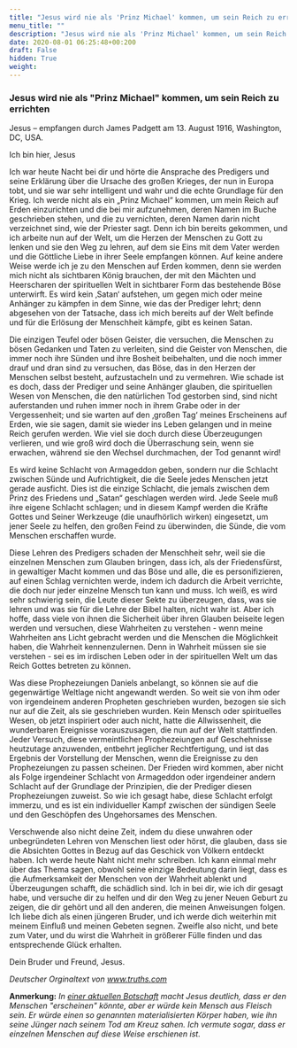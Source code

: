 ```yaml
---
title: "Jesus wird nie als 'Prinz Michael' kommen, um sein Reich zu errichten"
menu_title: ""
description: "Jesus wird nie als 'Prinz Michael' kommen, um sein Reich zu errichten"
date: 2020-08-01 06:25:48+00:200
draft: False
hidden: True
weight:
---
```

### Jesus wird nie als "Prinz Michael" kommen, um sein Reich zu errichten

Jesus – empfangen durch James Padgett am 13. August 1916, Washington, DC, USA.

Ich bin hier, Jesus  

Ich war heute Nacht bei dir und hörte die Ansprache des Predigers und seine Erklärung über die Ursache des großen Krieges, der nun in Europa tobt, und sie war sehr intelligent und wahr und die echte Grundlage für den Krieg. Ich werde nicht als ein „Prinz Michael“ kommen, um mein Reich auf Erden einzurichten und die bei mir aufzunehmen, deren Namen im Buche geschrieben stehen, und die zu vernichten, deren Namen darin nicht verzeichnet sind, wie der Priester sagt. Denn ich bin bereits gekommen, und ich arbeite nun auf der Welt, um die Herzen der Menschen zu Gott zu lenken und sie den Weg zu lehren, auf dem sie Eins mit dem Vater werden und die Göttliche Liebe in ihrer Seele empfangen können. Auf keine andere Weise werde ich je zu den Menschen auf Erden kommen, denn sie werden mich nicht als sichtbaren König brauchen, der mit den Mächten und Heerscharen der spirituellen Welt in sichtbarer Form das bestehende Böse unterwirft. Es wird kein ‚Satan‘ aufstehen, um gegen mich oder meine Anhänger zu kämpfen in dem Sinne, wie das der Prediger lehrt; denn abgesehen von der Tatsache, dass ich mich bereits auf der Welt befinde und für die Erlösung der Menschheit kämpfe, gibt es keinen Satan.  

Die einzigen Teufel oder bösen Geister, die versuchen, die Menschen zu bösen Gedanken und Taten zu verleiten, sind die Geister von Menschen, die immer noch ihre Sünden und ihre Bosheit beibehalten, und die noch immer drauf und dran sind zu versuchen, das Böse, das in den Herzen der Menschen selbst besteht, aufzustacheln und zu vermehren. Wie schade ist es doch, dass der Prediger und seine Anhänger glauben, die spirituellen Wesen von Menschen, die den natürlichen Tod gestorben sind, sind nicht auferstanden und ruhen immer noch in ihrem Grabe oder in der Vergessenheit; und sie warten auf den ‚großen Tag‘ meines Erscheinens auf Erden, wie sie sagen, damit sie wieder ins Leben gelangen und in meine Reich gerufen werden. Wie viel sie doch durch diese Überzeugungen verlieren, und wie groß wird doch die Überraschung sein, wenn sie erwachen, während sie den Wechsel durchmachen, der Tod genannt wird!  

Es wird keine Schlacht von Armageddon geben, sondern nur die Schlacht zwischen Sünde und Aufrichtigkeit, die die Seele jedes Menschen jetzt gerade ausficht. Dies ist die einzige Schlacht, die jemals zwischen dem Prinz des Friedens und „Satan“ geschlagen werden wird. Jede Seele muß ihre eigene Schlacht schlagen; und in diesem Kampf werden die Kräfte Gottes und Seiner Werkzeuge (die unaufhörlich wirken) eingesetzt, um jener Seele zu helfen, den großen Feind zu überwinden, die Sünde, die vom Menschen erschaffen wurde.  

Diese Lehren des Predigers schaden der Menschheit sehr, weil sie die einzelnen Menschen zum Glauben bringen, dass ich, als der Friedensfürst, in gewaltiger Macht kommen und das Böse und alle, die es personifizieren, auf einen Schlag vernichten werde, indem ich dadurch die Arbeit verrichte, die doch nur jeder einzelne Mensch tun kann und muss. Ich weiß, es wird sehr schwierig sein, die Leute dieser Sekte zu überzeugen, dass, was sie lehren und was sie für die Lehre der Bibel halten, nicht wahr ist. Aber ich hoffe, dass viele von ihnen die Sicherheit über ihren Glauben beiseite legen werden und versuchen, diese Wahrheiten zu verstehen - wenn meine Wahrheiten ans Licht gebracht werden und die Menschen die Möglichkeit haben, die Wahrheit kennenzulernen. Denn in Wahrheit müssen sie sie verstehen - sei es im irdischen Leben oder in der spirituellen Welt um das Reich Gottes betreten zu können.  

Was diese Prophezeiungen Daniels anbelangt, so können sie auf die gegenwärtige Weltlage nicht angewandt werden. So weit sie von ihm oder von irgendeinem anderen Propheten geschrieben wurden, bezogen sie sich nur auf die Zeit, als sie geschrieben wurden. Kein Mensch oder spirituelles Wesen, ob jetzt inspiriert oder auch nicht, hatte die Allwissenheit, die wunderbaren Ereignisse vorauszusagen, die nun auf der Welt stattfinden. Jeder Versuch, diese vermeintlichen Prophezeiungen auf Geschehnisse heutzutage anzuwenden, entbehrt jeglicher Rechtfertigung, und ist das Ergebnis der Vorstellung der Menschen, wenn die Ereignisse zu den Prophezeiungen zu passen scheinen. Der Frieden wird kommen, aber nicht als Folge irgendeiner Schlacht von Armageddon oder irgendeiner andern Schlacht auf der Grundlage der Prinzipien, die der Prediger diesen Prophezeiungen zuweist. So wie ich gesagt habe, diese Schlacht erfolgt immerzu, und es ist ein individueller Kampf zwischen der sündigen Seele und den Geschöpfen des Ungehorsames des Menschen.  

Verschwende also nicht deine Zeit, indem du diese unwahren oder unbegründeten Lehren von Menschen liest oder hörst, die glauben, dass sie die Absichten Gottes in Bezug auf das Geschick von Völkern entdeckt haben. Ich werde heute Naht nicht mehr schreiben. Ich kann einmal mehr über das Thema sagen, obwohl seine einzige Bedeutung darin liegt, dass es die Aufmerksamkeit der Menschen von der Wahrheit ablenkt und Überzeugungen schafft, die schädlich sind. Ich in bei dir, wie ich dir gesagt habe, und versuche dir zu helfen und dir den Weg zu jener Neuen Geburt zu zeigen, die dir gehört und all den anderen, die meinen Anweisungen folgen.  Ich liebe dich als einen jüngeren Bruder, und ich werde dich weiterhin mit meinem Einfluß und meinen Gebeten segnen. Zweifle also nicht, und bete zum Vater, und du wirst die Wahrheit in größerer Fülle finden und das entsprechende Glück erhalten.  

Dein Bruder und Freund, Jesus.

*Deutscher Orginaltext  von www.truths.com*

**Anmerkung:** *In [einer aktuellen Botschaft](/aktuelle-botschaften/aktuelle-botschaften-in-reihenfolge-des-datums/aktuelle-botschaften-1995-1999/warum-erscheint-er-den-menschen-heute-nicht-wie-er-es-vor-2000-jahren-seinen-juengern-gegenueber-getan-hat-ks-jesus-20-juli-1996/) macht Jesus deutlich, dass er den Menschen "erscheinen" könnte, aber er würde kein Mensch aus Fleisch sein. Er würde einen so genannten materialisierten Körper haben, wie ihn seine Jünger nach seinem Tod am Kreuz sahen. Ich vermute sogar, dass er einzelnen Menschen auf diese Weise erschienen ist.*
